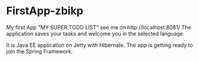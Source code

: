 # FirstApp-zbikp
My first App "MY SUPER TODO LIST"
see me on http://localhost:8081/
The application saves your tasks and welcome you in the selected language.

It is Java EE application on Jetty with Hibernate.
The app is getting ready to join the Spring Framework.


